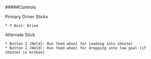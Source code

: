#####Controls

Primary Driver Sticks

	* Y Axis: Drive

Alternate Stick

	* Button 1 (Hold): Run feed wheel for loading into shooter
	* Button 2 (Hold): Run feed wheel for dropping into low goal (if shooter is broken)